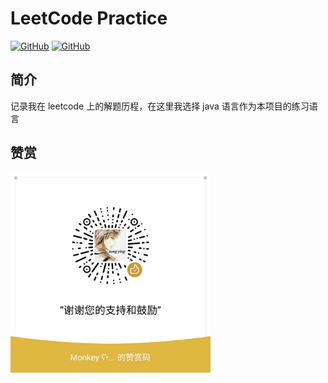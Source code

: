 # LeetCode Practice

[![GitHub](https://img.shields.io/github/license/cocosongying/leetcode-practice)](./LICENSE)
[![GitHub](https://img.shields.io/badge/language-Java-blue)]()

## 简介

记录我在 leetcode 上的解题历程，在这里我选择 java 语言作为本项目的练习语言

## 赞赏

<img src="https://github.com/cocosongying/blog/blob/master/img/wechatpay.jpeg" width="320" height="320" />
